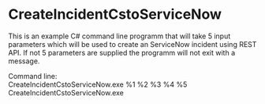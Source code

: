# CreateIncidentCstoServiceNow

This is an example C# command line programm that will take 5 input parameters which will be used to 
create an ServiceNow incident using REST API. If not 5 parameters are supplied the programm will not
exit with a message.

Command line:<BR/>
CreateIncidentCstoServiceNow.exe %1 %2 %3 %4 %5<BR/>
CreateIncidentCstoServiceNow.exe <ServiceNow Instance Name> <Username> <Password> <Short Description> <Comment>
